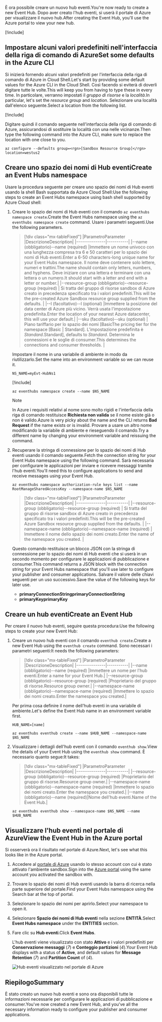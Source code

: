 <span data-ttu-id="2c2df-101">È ora possibile creare un nuovo hub eventi.</span><span class="sxs-lookup"><span data-stu-id="2c2df-101">You're now ready to create a new Event Hub.</span></span> <span data-ttu-id="2c2df-102">Dopo aver creato l'hub eventi, si userà il portale di Azure per visualizzare il nuovo hub.</span><span class="sxs-lookup"><span data-stu-id="2c2df-102">After creating the Event Hub, you'll use the Azure portal to view your new hub.</span></span>

[!include[](../../../includes/azure-sandbox-activate.md)]

## <a name="set-some-defaults-in-the-azure-cli"></a><span data-ttu-id="2c2df-103">Impostare alcuni valori predefiniti nell'interfaccia della riga di comando di Azure</span><span class="sxs-lookup"><span data-stu-id="2c2df-103">Set some defaults in the Azure CLI</span></span>

<span data-ttu-id="2c2df-104">Si inizierà fornendo alcuni valori predefiniti per l'interfaccia della riga di comando di Azure in Cloud Shell.</span><span class="sxs-lookup"><span data-stu-id="2c2df-104">Let's start by providing some default values for the Azure CLI in the Cloud Shell.</span></span> <span data-ttu-id="2c2df-105">Così facendo si eviterà di doverli digitare tutte le volte.</span><span class="sxs-lookup"><span data-stu-id="2c2df-105">This will keep you from having to type these in every time.</span></span> <span data-ttu-id="2c2df-106">In particolare, verranno impostati il _gruppo di risorse_ e la _località_.</span><span class="sxs-lookup"><span data-stu-id="2c2df-106">In particular, let's set the _resource group_ and _location_.</span></span> <span data-ttu-id="2c2df-107">Selezionare una località dall'elenco seguente.</span><span class="sxs-lookup"><span data-stu-id="2c2df-107">Select a location from the following list.</span></span>

[!include[](../../../includes/azure-sandbox-regions-first-mention-note.md)]

<span data-ttu-id="2c2df-108">Digitare quindi il comando seguente nell'interfaccia della riga di comando di Azure, assicurandosi di sostituire la località con una nelle vicinanze.</span><span class="sxs-lookup"><span data-stu-id="2c2df-108">Then type the following command into the Azure CLI, make sure to replace the location with one close to you.</span></span>

```azurecli
az configure --defaults group=<rgn>[Sandbox Resource Group]</rgn> location=westus2
```

## <a name="create-an-event-hubs-namespace"></a><span data-ttu-id="2c2df-109">Creare uno spazio dei nomi di Hub eventi</span><span class="sxs-lookup"><span data-stu-id="2c2df-109">Create an Event Hubs namespace</span></span>

<span data-ttu-id="2c2df-110">Usare la procedura seguente per creare uno spazio dei nomi di Hub eventi usando la shell Bash supportata da Azure Cloud Shell:</span><span class="sxs-lookup"><span data-stu-id="2c2df-110">Use the following steps to create an Event Hubs namespace using bash shell supported by Azure Cloud shell:</span></span>

1. <span data-ttu-id="2c2df-111">Creare lo spazio dei nomi di Hub eventi con il comando `az eventhubs namespace create`.</span><span class="sxs-lookup"><span data-stu-id="2c2df-111">Create the Event Hubs namespace using the `az eventhubs namespace create` command.</span></span> <span data-ttu-id="2c2df-112">Usare i parametri seguenti.</span><span class="sxs-lookup"><span data-stu-id="2c2df-112">Use the following parameters.</span></span>

    > [!div class="mx-tableFixed"]
    > |<span data-ttu-id="2c2df-113">Parametro</span><span class="sxs-lookup"><span data-stu-id="2c2df-113">Parameter</span></span>      |<span data-ttu-id="2c2df-114">Descrizione</span><span class="sxs-lookup"><span data-stu-id="2c2df-114">Description</span></span>|
    > |---------------|-----------|
    > |<span data-ttu-id="2c2df-115">--name (obbligatorio)</span><span class="sxs-lookup"><span data-stu-id="2c2df-115">--name (required)</span></span>      |<span data-ttu-id="2c2df-116">Immettere un nome univoco con una lunghezza compresa tra 6 e 50 caratteri per lo spazio dei nomi di Hub eventi.</span><span class="sxs-lookup"><span data-stu-id="2c2df-116">Enter a 6-50 characters-long unique name for your Event Hubs namespace.</span></span> <span data-ttu-id="2c2df-117">Il nome deve contenere solo lettere, numeri e trattini.</span><span class="sxs-lookup"><span data-stu-id="2c2df-117">The name should contain only letters, numbers, and hyphens.</span></span> <span data-ttu-id="2c2df-118">Deve iniziare con una lettera e terminare con una lettera o un numero.</span><span class="sxs-lookup"><span data-stu-id="2c2df-118">It should start with a letter and end with a letter or number.</span></span>|
    > |<span data-ttu-id="2c2df-119">--resource-group (obbligatorio)</span><span class="sxs-lookup"><span data-stu-id="2c2df-119">--resource-group (required)</span></span> | <span data-ttu-id="2c2df-120">Si tratta del gruppo di risorse sandbox di Azure creato in precedenza specificato tra i valori predefiniti.</span><span class="sxs-lookup"><span data-stu-id="2c2df-120">This will be the pre-created Azure Sandbox resource group supplied from the defaults.</span></span> |
    > |<span data-ttu-id="2c2df-121">--l (facoltativo)</span><span class="sxs-lookup"><span data-stu-id="2c2df-121">--l (optional)</span></span>     |<span data-ttu-id="2c2df-122">Immettere la posizione del data center di Azure più vicino. Verrà usata l'impostazione predefinita.</span><span class="sxs-lookup"><span data-stu-id="2c2df-122">Enter the location of your nearest Azure datacenter, this will use your default.</span></span>|
    > |<span data-ttu-id="2c2df-123">--sku (facoltativo)</span><span class="sxs-lookup"><span data-stu-id="2c2df-123">--sku (optional)</span></span> | <span data-ttu-id="2c2df-124">Piano tariffario per lo spazio dei nomi [Basic</span><span class="sxs-lookup"><span data-stu-id="2c2df-124">The pricing tier for the namespace [Basic</span></span> | <span data-ttu-id="2c2df-125">Standard]. L'impostazione predefinita è _Standard_.</span><span class="sxs-lookup"><span data-stu-id="2c2df-125">Standard], defaults to _Standard_.</span></span> <span data-ttu-id="2c2df-126">Determina le connessioni e le soglie di consumer.</span><span class="sxs-lookup"><span data-stu-id="2c2df-126">This determines the connections and consumer thresholds.</span></span> |

    <span data-ttu-id="2c2df-127">Impostare il nome in una variabile di ambiente in modo da riutilizzarlo.</span><span class="sxs-lookup"><span data-stu-id="2c2df-127">Set the name into an environment variable so we can reuse it.</span></span>

    ```azurecli
    NS_NAME=myEvt-HubNs1
    ````

    [!include[](../../../includes/azure-cloudshell-copy-paste-tip.md)]

    ```azurecli
    az eventhubs namespace create --name $NS_NAME
    ```

    > [!NOTE] 
    > <span data-ttu-id="2c2df-128">In Azure i requisiti relativi al nome sono molto rigidi e l'interfaccia della riga di comando restituisce **Richiesta non valida** se il nome esiste già o non è valido.</span><span class="sxs-lookup"><span data-stu-id="2c2df-128">Azure is very picky about the name and the CLI returns **Bad Request** if the name exists or is invalid.</span></span> <span data-ttu-id="2c2df-129">Provare a usare un altro nome modificando la variabile di ambiente e rieseguendo il comando.</span><span class="sxs-lookup"><span data-stu-id="2c2df-129">Try a different name by changing your environment variable and reissuing the command.</span></span>


1. <span data-ttu-id="2c2df-130">Recuperare la stringa di connessione per lo spazio dei nomi di Hub eventi usando il comando seguente.</span><span class="sxs-lookup"><span data-stu-id="2c2df-130">Fetch the connection string for your Event Hubs namespace using the following command.</span></span> <span data-ttu-id="2c2df-131">Sarà necessaria per configurare le applicazioni per inviare e ricevere messaggi tramite l'hub eventi.</span><span class="sxs-lookup"><span data-stu-id="2c2df-131">You'll need this to configure applications to send and receive messages using your Event Hub.</span></span>

    ```azurecli
    az eventhubs namespace authorization-rule keys list --name RootManageSharedAccessKey --namespace-name $NS_NAME 
    ```

    > [!div class="mx-tableFixed"]
    > |<span data-ttu-id="2c2df-132">Parametro</span><span class="sxs-lookup"><span data-stu-id="2c2df-132">Parameter</span></span>      |<span data-ttu-id="2c2df-133">Descrizione</span><span class="sxs-lookup"><span data-stu-id="2c2df-133">Description</span></span>|
    > |---------------|-----------|
    > |<span data-ttu-id="2c2df-134">--resource-group (obbligatorio)</span><span class="sxs-lookup"><span data-stu-id="2c2df-134">--resource-group (required)</span></span>  | <span data-ttu-id="2c2df-135">Si tratta del gruppo di risorse sandbox di Azure creato in precedenza specificato tra i valori predefiniti.</span><span class="sxs-lookup"><span data-stu-id="2c2df-135">This will be the pre-created Azure Sandbox resource group supplied from the defaults.</span></span> |
    > |<span data-ttu-id="2c2df-136">--namespace-name (obbligatorio)</span><span class="sxs-lookup"><span data-stu-id="2c2df-136">--namespace-name (required)</span></span>  | <span data-ttu-id="2c2df-137">Immettere il nome dello spazio dei nomi creato.</span><span class="sxs-lookup"><span data-stu-id="2c2df-137">Enter the name of the namespace you created.</span></span> |

    <span data-ttu-id="2c2df-138">Questo comando restituisce un blocco JSON con la stringa di connessione per lo spazio dei nomi di Hub eventi che si userà in un secondo momento per configurare le applicazioni di pubblicazione e consumer.</span><span class="sxs-lookup"><span data-stu-id="2c2df-138">This command returns a JSON block with the connection string for your Event Hubs namespace that you'll use later to configure your publisher and consumer applications.</span></span> <span data-ttu-id="2c2df-139">Salvare il valore delle chiavi seguenti per un uso successivo.</span><span class="sxs-lookup"><span data-stu-id="2c2df-139">Save the value of the following keys for later use.</span></span>

    - <span data-ttu-id="2c2df-140">**primaryConnectionString**</span><span class="sxs-lookup"><span data-stu-id="2c2df-140">**primaryConnectionString**</span></span>
    - <span data-ttu-id="2c2df-141">**primaryKey**</span><span class="sxs-lookup"><span data-stu-id="2c2df-141">**primaryKey**</span></span>

## <a name="create-an-event-hub"></a><span data-ttu-id="2c2df-142">Creare un hub eventi</span><span class="sxs-lookup"><span data-stu-id="2c2df-142">Create an Event Hub</span></span>

<span data-ttu-id="2c2df-143">Per creare il nuovo hub eventi, seguire questa procedura:</span><span class="sxs-lookup"><span data-stu-id="2c2df-143">Use the following steps to create your new Event Hub:</span></span>

1. <span data-ttu-id="2c2df-144">Creare un nuovo hub eventi con il comando `eventhub create`.</span><span class="sxs-lookup"><span data-stu-id="2c2df-144">Create a new Event Hub using the `eventhub create` command.</span></span> <span data-ttu-id="2c2df-145">Sono necessari i parametri seguenti:</span><span class="sxs-lookup"><span data-stu-id="2c2df-145">It needs the following parameters:</span></span>

    > [!div class="mx-tableFixed"]
    > |<span data-ttu-id="2c2df-146">Parametro</span><span class="sxs-lookup"><span data-stu-id="2c2df-146">Parameter</span></span>      |<span data-ttu-id="2c2df-147">Descrizione</span><span class="sxs-lookup"><span data-stu-id="2c2df-147">Description</span></span>|
    > |---------------|-----------|
    > |<span data-ttu-id="2c2df-148">--name (obbligatorio)</span><span class="sxs-lookup"><span data-stu-id="2c2df-148">--name (required)</span></span>  |<span data-ttu-id="2c2df-149">Immettere un nome per l'hub eventi.</span><span class="sxs-lookup"><span data-stu-id="2c2df-149">Enter a name for your Event Hub.</span></span>|
    > |<span data-ttu-id="2c2df-150">--resource-group (obbligatorio)</span><span class="sxs-lookup"><span data-stu-id="2c2df-150">--resource-group (required)</span></span>  |<span data-ttu-id="2c2df-151">Proprietario del gruppo di risorse.</span><span class="sxs-lookup"><span data-stu-id="2c2df-151">Resource group owner.</span></span>|
    > |<span data-ttu-id="2c2df-152">--namespace-name (obbligatorio)</span><span class="sxs-lookup"><span data-stu-id="2c2df-152">--namespace-name (required)</span></span>      |<span data-ttu-id="2c2df-153">Immettere lo spazio dei nomi creato.</span><span class="sxs-lookup"><span data-stu-id="2c2df-153">Enter the namespace you created.</span></span>|

    <span data-ttu-id="2c2df-154">Per prima cosa definire il nome dell'hub eventi in una variabile di ambiente.</span><span class="sxs-lookup"><span data-stu-id="2c2df-154">Let's define the Event Hub name in an environment variable first.</span></span>

    ```azurecli
    HUB_NAME=[name]
    ```

    ```azurecli
    az eventhubs eventhub create --name $HUB_NAME --namespace-name $NS_NAME
    ```

1. <span data-ttu-id="2c2df-155">Visualizzare i dettagli dell'hub eventi con il comando `eventhub show`.</span><span class="sxs-lookup"><span data-stu-id="2c2df-155">View the details of your Event Hub using the `eventhub show` command.</span></span> <span data-ttu-id="2c2df-156">È necessario quanto segue:</span><span class="sxs-lookup"><span data-stu-id="2c2df-156">It takes:</span></span>

    > [!div class="mx-tableFixed"]
    > |<span data-ttu-id="2c2df-157">Parametro</span><span class="sxs-lookup"><span data-stu-id="2c2df-157">Parameter</span></span>      |<span data-ttu-id="2c2df-158">Descrizione</span><span class="sxs-lookup"><span data-stu-id="2c2df-158">Description</span></span>|
    > |---------------|-----------|
    > |<span data-ttu-id="2c2df-159">--resource-group (obbligatorio)</span><span class="sxs-lookup"><span data-stu-id="2c2df-159">--resource-group (required)</span></span>  |<span data-ttu-id="2c2df-160">Proprietario del gruppo di risorse.</span><span class="sxs-lookup"><span data-stu-id="2c2df-160">Resource group owner.</span></span>|
    > |<span data-ttu-id="2c2df-161">--namespace-name (obbligatorio)</span><span class="sxs-lookup"><span data-stu-id="2c2df-161">--namespace-name (required)</span></span>      |<span data-ttu-id="2c2df-162">Immettere lo spazio dei nomi creato.</span><span class="sxs-lookup"><span data-stu-id="2c2df-162">Enter the namespace you created.</span></span>|
    > |<span data-ttu-id="2c2df-163">--name (obbligatorio)</span><span class="sxs-lookup"><span data-stu-id="2c2df-163">--name  (required)</span></span>|<span data-ttu-id="2c2df-164">Nome dell'hub eventi.</span><span class="sxs-lookup"><span data-stu-id="2c2df-164">Name of the Event Hub.</span></span>|

    ```azurecli
    az eventhubs eventhub show --namespace-name $NS_NAME --name $HUB_NAME
    ```

## <a name="view-the-event-hub-in-the-azure-portal"></a><span data-ttu-id="2c2df-165">Visualizzare l'hub eventi nel portale di Azure</span><span class="sxs-lookup"><span data-stu-id="2c2df-165">View the Event Hub in the Azure portal</span></span>

<span data-ttu-id="2c2df-166">Si osserverà ora il risultato nel portale di Azure.</span><span class="sxs-lookup"><span data-stu-id="2c2df-166">Next, let's see what this looks like in the Azure portal.</span></span> 

1. <span data-ttu-id="2c2df-167">Accedere al [portale di Azure](https://portal.azure.com/triplecrownlabs.onmicrosoft.com?azure-portal=true) usando lo stesso account con cui è stato attivato l'ambiente sandbox.</span><span class="sxs-lookup"><span data-stu-id="2c2df-167">Sign into the [Azure portal](https://portal.azure.com/triplecrownlabs.onmicrosoft.com?azure-portal=true) using the same account you activated the sandbox with.</span></span>

1. <span data-ttu-id="2c2df-168">Trovare lo spazio dei nomi di Hub eventi usando la barra di ricerca nella parte superiore del portale.</span><span class="sxs-lookup"><span data-stu-id="2c2df-168">Find your Event Hubs namespace using the Search bar at the top of portal.</span></span>

1. <span data-ttu-id="2c2df-169">Selezionare lo spazio dei nomi per aprirlo.</span><span class="sxs-lookup"><span data-stu-id="2c2df-169">Select your namespace to open it.</span></span>

1. <span data-ttu-id="2c2df-170">Selezionare **Spazio dei nomi di Hub eventi** nella sezione **ENTITÀ**.</span><span class="sxs-lookup"><span data-stu-id="2c2df-170">Select **Event Hubs namespace** under the **ENTITIES** section.</span></span>

1. <span data-ttu-id="2c2df-171">Fare clic su **Hub eventi**.</span><span class="sxs-lookup"><span data-stu-id="2c2df-171">Click **Event Hubs**.</span></span>

    <span data-ttu-id="2c2df-172">L'hub eventi viene visualizzato con stato **Attivo** e i valori predefiniti per **Conservazione messaggi** (*7*) e **Conteggio partizioni** (*4*).</span><span class="sxs-lookup"><span data-stu-id="2c2df-172">Your Event Hub displays with a status of **Active**, and default values for **Message Retention** (*7*) and **Partition Count** of (*4*).</span></span>

    ![Hub eventi visualizzato nel portale di Azure](../media/3-event-hub.png)

## <a name="summary"></a><span data-ttu-id="2c2df-174">Riepilogo</span><span class="sxs-lookup"><span data-stu-id="2c2df-174">Summary</span></span>

<span data-ttu-id="2c2df-175">È stato creato un nuovo hub eventi e sono ora disponibili tutte le informazioni necessarie per configurare le applicazioni di pubblicazione e consumer.</span><span class="sxs-lookup"><span data-stu-id="2c2df-175">You've now created a new Event Hub, and you've all the necessary information ready to configure your publisher and consumer applications.</span></span>
